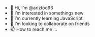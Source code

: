 - 👋 Hi, I’m @ariztoo93
- 👀 I’m interested in somethings new
- 🌱 I’m currently learning JavaScript
- 💞️ I’m looking to collaborate on friends
- 📫 How to reach me ...

<!---
ariztoo93/ariztoo93 is a ✨ special ✨ repository because its `README.md` (this file) appears on your GitHub profile.
You can click the Preview link to take a look at your changes.
--->

